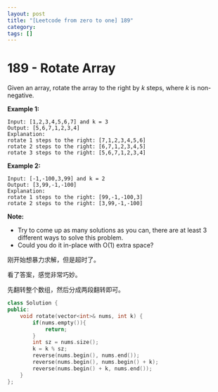 ```yaml
---
layout: post
title: "[Leetcode from zero to one] 189"
category: 
tags: []
---
```


# 189 - Rotate Array

Given an array, rotate the array to the right by *k* steps, where *k* is non-negative.

**Example 1:**

```
Input: [1,2,3,4,5,6,7] and k = 3
Output: [5,6,7,1,2,3,4]
Explanation:
rotate 1 steps to the right: [7,1,2,3,4,5,6]
rotate 2 steps to the right: [6,7,1,2,3,4,5]
rotate 3 steps to the right: [5,6,7,1,2,3,4]
```

**Example 2:**

```
Input: [-1,-100,3,99] and k = 2
Output: [3,99,-1,-100]
Explanation: 
rotate 1 steps to the right: [99,-1,-100,3]
rotate 2 steps to the right: [3,99,-1,-100]
```

**Note:**

- Try to come up as many solutions as you can, there are at least 3 different ways to solve this problem.
- Could you do it in-place with O(1) extra space?

刚开始想暴力求解，但是超时了。

看了答案，感觉非常巧妙。

先翻转整个数组，然后分成两段翻转即可。

```c++
class Solution {
public:
    void rotate(vector<int>& nums, int k) {
        if(nums.empty()){
            return;
        }
        int sz = nums.size();
        k = k % sz;
        reverse(nums.begin(), nums.end());
        reverse(nums.begin(), nums.begin() + k);
        reverse(nums.begin() + k, nums.end());
    }
};
```

